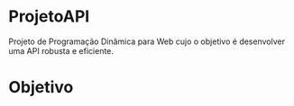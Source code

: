 # ProjetoAPI

Projeto de Programação Dinâmica para Web cujo o objetivo é desenvolver uma API robusta e eficiente.

# Objetivo

